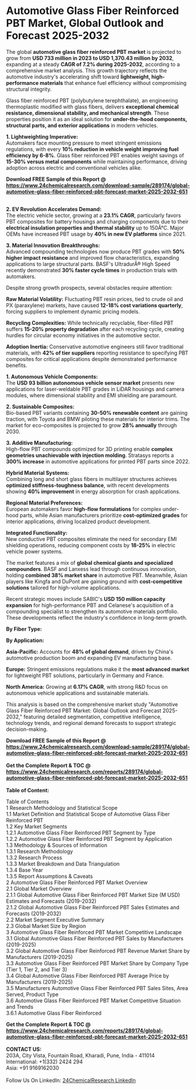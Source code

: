 <h1>Automotive Glass Fiber Reinforced PBT Market, Global Outlook and Forecast 2025-2032</h1><p>The global <strong>automotive glass fiber reinforced PBT market</strong> is projected to grow from <strong>USD 733 million in 2023 to USD 1,370.43 million by 2032</strong>, expanding at a steady <strong>CAGR of 7.2% during 2025-2032</strong>, according to a comprehensive market analysis. This growth trajectory reflects the automotive industry's accelerating shift toward <strong>lightweight, high-performance materials</strong> that enhance fuel efficiency without compromising structural integrity.</p><p>Glass fiber reinforced PBT (polybutylene terephthalate), an engineering thermoplastic modified with glass fibers, delivers <strong>exceptional chemical resistance, dimensional stability, and mechanical strength</strong>. These properties position it as an ideal solution for <strong>under-the-hood components, structural parts, and exterior applications</strong> in modern vehicles.</p><p><strong>1. Lightweighting Imperative:</strong><br>
Automakers face mounting pressure to meet stringent emissions regulations, with every <strong>10% reduction in vehicle weight improving fuel efficiency by 6-8%</strong>. Glass fiber reinforced PBT enables weight savings of <strong>15-30% versus metal components</strong> while maintaining performance, driving adoption across electric and conventional vehicles alike.</p><div><b>Download FREE Sample of this Report @ 
            <a href="https://www.24chemicalresearch.com/download-sample/289174/global-automotive-glass-fiber-reinforced-pbt-forecast-market-2025-2032-651">
            https://www.24chemicalresearch.com/download-sample/289174/global-automotive-glass-fiber-reinforced-pbt-forecast-market-2025-2032-651</a></b></div><br><p><strong>2. EV Revolution Accelerates Demand:</strong><br>
The electric vehicle sector, growing at a <strong>23.1% CAGR</strong>, particularly favors PBT composites for battery housings and charging components due to their <strong>electrical insulation properties and thermal stability</strong> up to 150Â°C. Major OEMs have increased PBT usage by <strong>40% in new EV platforms</strong> since 2021.</p><p><strong>3. Material Innovation Breakthroughs:</strong><br>
Advanced compounding technologies now produce PBT grades with <strong>50% higher impact resistance</strong> and improved flow characteristics, expanding applications to large structural parts. BASF's UltradurÂ® High Speed recently demonstrated <strong>30% faster cycle times</strong> in production trials with automakers.</p><p>Despite strong growth prospects, several obstacles require attention:</p><p><strong>Raw Material Volatility:</strong> Fluctuating PBT resin prices, tied to crude oil and PX (paraxylene) markets, have caused <strong>12-18% cost variations quarterly</strong>, forcing suppliers to implement dynamic pricing models.</p><p><strong>Recycling Complexities:</strong> While technically recyclable, fiber-filled PBT suffers <strong>15-20% property degradation</strong> after each recycling cycle, creating hurdles for circular economy initiatives in the automotive sector.</p><p><strong>Adoption Inertia:</strong> Conservative automotive engineers still favor traditional materials, with <strong>42% of tier suppliers</strong> reporting resistance to specifying PBT composites for critical applications despite demonstrated performance benefits.</p><p><strong>1. Autonomous Vehicle Components:</strong><br>
The <strong>USD 93 billion autonomous vehicle sensor market</strong> presents new applications for laser-weldable PBT grades in LiDAR housings and camera modules, where dimensional stability and EMI shielding are paramount.</p><p><strong>2. Sustainable Composites:</strong><br>
Bio-based PBT variants containing <strong>30-50% renewable content</strong> are gaining traction, with Toyota and BMW piloting these materials for interior trims. The market for eco-composites is projected to grow <strong>28% annually</strong> through 2030.</p><p><strong>3. Additive Manufacturing:</strong><br>
High-flow PBT compounds optimized for 3D printing enable <strong>complex geometries unachievable with injection molding</strong>. Stratasys reports a <strong>300% increase</strong> in automotive applications for printed PBT parts since 2022.</p><p><strong>Hybrid Material Systems:</strong><br>
	Combining long and short glass fibers in multilayer structures achieves <strong>optimized stiffness-toughness balance</strong>, with recent developments showing <strong>40% improvement</strong> in energy absorption for crash applications.</p><p><strong>Regional Material Preferences:</strong><br>
	European automakers favor <strong>high-flow formulations</strong> for complex under-hood parts, while Asian manufacturers prioritize <strong>cost-optimized grades</strong> for interior applications, driving localized product development.</p><p><strong>Integrated Functionality:</strong><br>
	New conductive PBT composites eliminate the need for secondary EMI shielding operations, reducing component costs by <strong>18-25%</strong> in electric vehicle power systems.</p><p>The market features a mix of <strong>global chemical giants and specialized compounders</strong>. BASF and Lanxess lead through continuous innovation, holding <strong>combined 38% market share</strong> in automotive PBT. Meanwhile, Asian players like Kingfa and DuPont are gaining ground with <strong>cost-competitive solutions</strong> tailored for high-volume applications.</p><p>Recent strategic moves include SABIC's <strong>USD 150 million capacity expansion</strong> for high-performance PBT and Celanese's acquisition of a compounding specialist to strengthen its automotive materials portfolio. These developments reflect the industry's confidence in long-term growth.</p><p><strong>By Fiber Type:</strong></p><p><strong>By Application:</strong></p><p><strong>Asia-Pacific:</strong> Accounts for <strong>48% of global demand</strong>, driven by China's automotive production boom and expanding EV manufacturing base.</p><p><strong>Europe:</strong> Stringent emissions regulations make it the <strong>most advanced market</strong> for lightweight PBT solutions, particularly in Germany and France.</p><p><strong>North America:</strong> Growing at <strong>6.17% CAGR</strong>, with strong R&amp;D focus on autonomous vehicle applications and sustainable materials.</p><p>This analysis is based on the comprehensive market study "Automotive Glass Fiber Reinforced PBT Market: Global Outlook and Forecast 2025-2032," featuring detailed segmentation, competitive intelligence, technology trends, and regional demand forecasts to support strategic decision-making.</p><div><b>Download FREE Sample of this Report @ 
            <a href="https://www.24chemicalresearch.com/download-sample/289174/global-automotive-glass-fiber-reinforced-pbt-forecast-market-2025-2032-651">
            https://www.24chemicalresearch.com/download-sample/289174/global-automotive-glass-fiber-reinforced-pbt-forecast-market-2025-2032-651</a></b></div><br><div><b>Get the Complete Report & TOC @ 
            <a href="https://www.24chemicalresearch.com/reports/289174/global-automotive-glass-fiber-reinforced-pbt-forecast-market-2025-2032-651">
            https://www.24chemicalresearch.com/reports/289174/global-automotive-glass-fiber-reinforced-pbt-forecast-market-2025-2032-651</a></b></div><br>
            <b>Table of Content:</b><p>Table of Contents<br />
1 Research Methodology and Statistical Scope<br />
1.1 Market Definition and Statistical Scope of Automotive Glass Fiber Reinforced PBT<br />
1.2 Key Market Segments<br />
1.2.1 Automotive Glass Fiber Reinforced PBT Segment by Type<br />
1.2.2 Automotive Glass Fiber Reinforced PBT Segment by Application<br />
1.3 Methodology & Sources of Information<br />
1.3.1 Research Methodology<br />
1.3.2 Research Process<br />
1.3.3 Market Breakdown and Data Triangulation<br />
1.3.4 Base Year<br />
1.3.5 Report Assumptions & Caveats<br />
2 Automotive Glass Fiber Reinforced PBT Market Overview<br />
2.1 Global Market Overview<br />
2.1.1 Global Automotive Glass Fiber Reinforced PBT Market Size (M USD) Estimates and Forecasts (2019-2032)<br />
2.1.2 Global Automotive Glass Fiber Reinforced PBT Sales Estimates and Forecasts (2019-2032)<br />
2.2 Market Segment Executive Summary<br />
2.3 Global Market Size by Region<br />
3 Automotive Glass Fiber Reinforced PBT Market Competitive Landscape<br />
3.1 Global Automotive Glass Fiber Reinforced PBT Sales by Manufacturers (2019-2025)<br />
3.2 Global Automotive Glass Fiber Reinforced PBT Revenue Market Share by Manufacturers (2019-2025)<br />
3.3 Automotive Glass Fiber Reinforced PBT Market Share by Company Type (Tier 1, Tier 2, and Tier 3)<br />
3.4 Global Automotive Glass Fiber Reinforced PBT Average Price by Manufacturers (2019-2025)<br />
3.5 Manufacturers Automotive Glass Fiber Reinforced PBT Sales Sites, Area Served, Product Type<br />
3.6 Automotive Glass Fiber Reinforced PBT Market Competitive Situation and Trends<br />
3.6.1 Automotive Glass Fiber Reinforced</p><div><b>Get the Complete Report & TOC @ 
            <a href="https://www.24chemicalresearch.com/reports/289174/global-automotive-glass-fiber-reinforced-pbt-forecast-market-2025-2032-651">
            https://www.24chemicalresearch.com/reports/289174/global-automotive-glass-fiber-reinforced-pbt-forecast-market-2025-2032-651</a></b></div><br><b>CONTACT US:</b><br>
            203A, City Vista, Fountain Road, Kharadi, Pune, India - 411014<br>
            International: +1(332) 2424 294<br>
            Asia: +91 9169162030 <br><br>
            Follow Us On LinkedIn: <a href="https://www.linkedin.com/company/24chemicalresearch/">24ChemicalResearch LinkedIn</a>